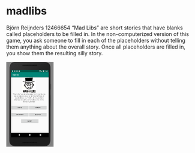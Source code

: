 # madlibs
Björn Reijnders 12466654 
“Mad Libs” are short stories that have blanks called placeholders to be filled in. In the non-computerized version of this game, you ask someone to fill in each of the placeholders without telling them anything about the overall story. Once all placeholders are filled in, you show them the resulting silly story. 

<img src="https://github.com/Bjorninator/madlibs/blob/master/doc/madlibs.PNG" height="25%" width="25%"/> 
